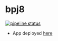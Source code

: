 # bpj8

[![pipeline status](https://gitlab.com/aldevs/gamedev/bpj8/badges/master/pipeline.svg)](https://gitlab.com/aldevs/gamedev/bpj8/-/commits/master)

- App deployed [here](https://tducasse.itch.io/not-on-my-watch)
